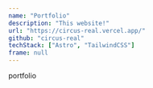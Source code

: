 ```yaml
---
name: "Portfolio"
description: "This website!"
url: "https://circus-real.vercel.app/"
github: "circus-real"
techStack: ["Astro", "TailwindCSS"]
frame: null
---
```


portfolio
